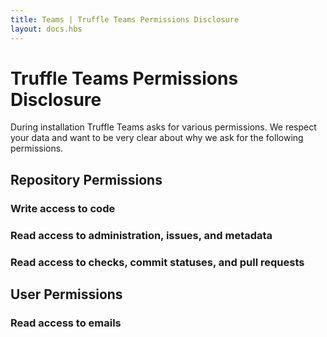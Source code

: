 ```yaml
---
title: Teams | Truffle Teams Permissions Disclosure
layout: docs.hbs
---
```

# Truffle Teams Permissions Disclosure

During installation Truffle Teams asks for various permissions. We respect your data and want to be very clear about why we ask for the following permissions.

## Repository Permissions

### **Write** access to code

### **Read** access to administration, issues, and metadata

### **Read** access to checks, commit statuses, and pull requests

## User Permissions

### **Read** access to emails